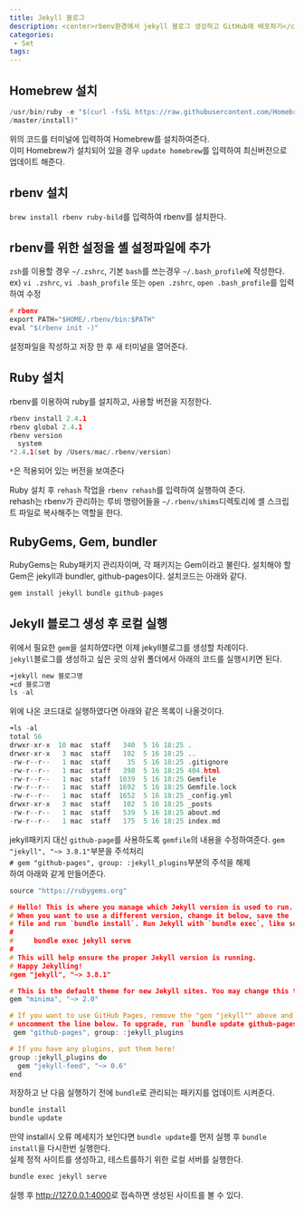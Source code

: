 ```yaml
---
title: Jekyll 블로그
description: <center>rbenv환경에서 jekyll 블로그 생성하고 GitHub에 배포하기</center><br><center>-이 글은 fastcampus에서의 수강 후 쓴 글 입니다.-<center>
categories:
 - Set
tags:
---
```



## Homebrew 설치
```c
/usr/bin/ruby -e "$(curl -fsSL https://raw.githubusercontent.com/Homebrew/install
/master/install)"
```
위의 코드를 터미널에 입력하여 Homebrew를 설치하여준다.<br>
이미 Homebrew가 설치되어 있을 경우 ```update homebrew```를 입력하여 최신버전으로 업데이트 해준다.

## rbenv 설치

`brew install rbenv ruby-bild`를 입력하여 rbenv를 설치한다.

## rbenv를 위한 설정을 셸 설정파일에 추가

`zsh`를 이용할 경우 `~/.zshrc`, 기본 `bash`를 쓰는경우 `~/.bash_profile`에 작성한다.<br>
ex) `vi .zshrc`, `vi .bash_profile` 또는 `open .zshrc`, `open .bash_profile`를 입력하여 수정


```c
# rbenv
export PATH="$HOME/.rbenv/bin:$PATH"
eval "$(rbenv init -)"
```
설정파일을 작성하고 저장 한 후 새 터미널을 열어준다.<br>

## Ruby 설치

rbenv를 이용하여 ruby를 설치하고, 사용할 버전을 지정한다.
```c
rbenv install 2.4.1
rbenv global 2.4.1
rbenv version
  system
*2.4.1(set by /Users/mac/.rbenv/version)
```
`*`은 적용되어 있는 버전을 보여준다  

Ruby 설치 후 `rehash` 작업을  `rbenv rehash`를 입력하여 실행하여 준다.<br>
rehash는 rbenv가 관리하는 루비 명령어들을 `~/.rbenv/shims`디렉토리에 셸 스크립트 파일로 복사해주는 역할을 한다.

## RubyGems, Gem, bundler

RubyGems는 Ruby패키지 관리자이며, 각 패키지는 Gem이라고 불린다. 설치해야 할 Gem은 jekyll과 bundler, github-pages이다.
설치코드는 아래와 같다.
```c
gem install jekyll bundle github-pages
```
## Jekyll 블로그 생성 후 로컬 실행

위에서 필요한 `gem`을 설치하였다면 이제 jekyll블로그를 생성할 차례이다.<br>
`jekyll`블로그를 생성하고 싶은 곳의 상위 폴더에서 아래의 코드를 실행시키면 된다.
```c
➜jekyll new 블로그명
➜cd 블로그명
ls -al
```
위에 나온 코드대로 실행하였다면 아래와 같은 목록이 나올것이다.
```c
➜ls -al
total 56
drwxr-xr-x  10 mac  staff   340  5 16 18:25 .
drwxr-xr-x   3 mac  staff   102  5 16 18:25 ..
-rw-r--r--   1 mac  staff    35  5 16 18:25 .gitignore
-rw-r--r--   1 mac  staff   398  5 16 18:25 404.html
-rw-r--r--   1 mac  staff  1039  5 16 18:25 Gemfile
-rw-r--r--   1 mac  staff  1692  5 16 18:25 Gemfile.lock
-rw-r--r--   1 mac  staff  1652  5 16 18:25 _config.yml
drwxr-xr-x   3 mac  staff   102  5 16 18:25 _posts
-rw-r--r--   1 mac  staff   539  5 16 18:25 about.md
-rw-r--r--   1 mac  staff   175  5 16 18:25 index.md
```
jekyll패키지 대신 `github-page`를 사용하도록 `gemfile`의 내용을 수정하여준다.
`gem "jekyll", "~> 3.8.1"`부분을 주석처리<br>
`# gem "github-pages", group: :jekyll_plugins`부분의 주석을 해제<br>
하여 아래와 같게 만들어준다.
```c
source "https://rubygems.org"

# Hello! This is where you manage which Jekyll version is used to run.
# When you want to use a different version, change it below, save the
# file and run `bundle install`. Run Jekyll with `bundle exec`, like so:
#
#     bundle exec jekyll serve
#
# This will help ensure the proper Jekyll version is running.
# Happy Jekylling!
#gem "jekyll", "~> 3.8.1"

# This is the default theme for new Jekyll sites. You may change this to anything you like.
gem "minima", "~> 2.0"

# If you want to use GitHub Pages, remove the "gem "jekyll"" above and
# uncomment the line below. To upgrade, run `bundle update github-pages`.
 gem "github-pages", group: :jekyll_plugins

# If you have any plugins, put them here!
group :jekyll_plugins do
  gem "jekyll-feed", "~> 0.6"
end
```
저장하고 난 다음 실행하기 전에 `bundle`로 관리되는 패키지를 업데이트 시켜준다.

```c
bundle install
bundle update
```
만약 install시 오류 메세지가 보인다면 `bundle update`를 먼저 실행 후 `bundle install`을 다시한번 실행한다.<br>
실제 정적 사이트를 생성하고, 테스트를하기 위한 로컬 서버를 실행한다.
```c
bundle exec jekyll serve
```

실행 후 <http://127.0.0.1:4000>로 접속하면  생성된 사이트를 볼 수 있다.
